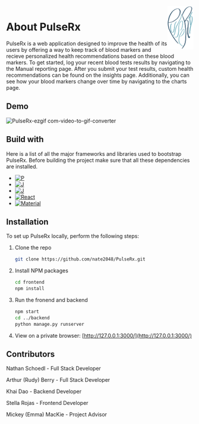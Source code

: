 <img src="https://github.com/nate2048/PulseRx/blob/cf44fcbbfe43864296db3394fb43d904d5801b78/PulseRx/frontend/src/pulserx_logo.png" width="70" align= "right">

# About PulseRx

PulseRx is a web application designed to improve the health of its users by offering a way to keep track of blood markers and recieve personalized health recommendations based on these blood markers. To get started, log your recent blood tests results by navigating to the Manual reporting page. After you submit your test results, custom health recommendations can be found on the insights page. Additionally, you can see how your blood markers change over time by navigating to the charts page.

## Demo

![PulseRx-ezgif com-video-to-gif-converter](https://github.com/nate2048/PulseRx/assets/73554694/7c542b33-dcbb-4d22-ad8c-ee1ce8db9f78)

## Build with

Here is a list of all the major frameworks and libraries used to bootstrap PulseRx. Before building the project make sure that all these dependencies are installed.

* [![P][Python]][Python-url]
* [![J][JS]][JS-url]
* [![J][Django]][Django-url]
* [![React][React.js]][React-url]
* [![Material][Material-tailwind]][Material-tailwind-url]

## Installation

To set up PulseRx locally, perform the following steps:

1. Clone the repo
   ```sh
   git clone https://github.com/nate2048/PulseRx.git
   ```
2. Install NPM packages
   ```sh
   cd frontend
   npm install
   ```
3. Run the fronend and backend
   ```sh
   npm start
   cd ../backend
   python manage.py runserver
   ```
4. View on a private browser: [http://127.0.0.1:3000/](http://127.0.0.1:3000/)



## Contributors 

Nathan Schoedl - Full Stack Developer

Arthur (Rudy) Berry - Full Stack Developer

Khai Dao - Backend Developer

Stella Rojas - Frontend Developer

Mickey (Emma) MacKie - Project Advisor



[Python]: https://img.shields.io/badge/Python-14354C?style=for-the-badge&logo=python&logoColor=white
[Python-url]: https://www.python.org/
[JS]: https://img.shields.io/badge/JavaScript-323330?style=for-the-badge&logo=javascript&logoColor=F7DF1E
[JS-url]: https://www.javascript.com/
[Django]: https://img.shields.io/badge/Django-092E20?style=for-the-badge&logo=django&logoColor=white
[Django-url]: https://www.djangoproject.com/
[React.js]: https://img.shields.io/badge/React-20232A?style=for-the-badge&logo=react&logoColor=61DAFB
[React-url]: https://reactjs.org/
[Material-tailwind]: https://img.shields.io/badge/material-tailwind-black
[Material-tailwind-url]: https://www.material-tailwind.com/
